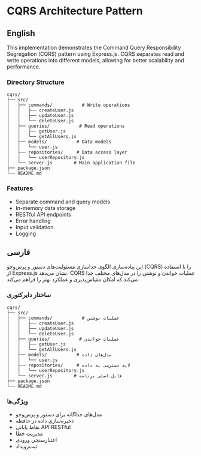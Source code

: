 # CQRS Architecture Pattern

## English
This implementation demonstrates the Command Query Responsibility Segregation (CQRS) pattern using Express.js. CQRS separates read and write operations into different models, allowing for better scalability and performance.

### Directory Structure
```
cqrs/
├── src/
│   ├── commands/           # Write operations
│   │   ├── createUser.js
│   │   ├── updateUser.js
│   │   └── deleteUser.js
│   ├── queries/           # Read operations
│   │   ├── getUser.js
│   │   └── getAllUsers.js
│   ├── models/           # Data models
│   │   └── user.js
│   ├── repositories/     # Data access layer
│   │   └── userRepository.js
│   └── server.js        # Main application file
├── package.json
└── README.md
```

### Features
- Separate command and query models
- In-memory data storage
- RESTful API endpoints
- Error handling
- Input validation
- Logging

## فارسی
این پیاده‌سازی الگوی جداسازی مسئولیت‌های دستور و پرس‌وجو (CQRS) را با استفاده از Express.js نشان می‌دهد. CQRS عملیات خواندن و نوشتن را در مدل‌های مختلف جدا می‌کند که امکان مقیاس‌پذیری و عملکرد بهتر را فراهم می‌کند.

### ساختار دایرکتوری
```
cqrs/
├── src/
│   ├── commands/           # عملیات نوشتن
│   │   ├── createUser.js
│   │   ├── updateUser.js
│   │   └── deleteUser.js
│   ├── queries/           # عملیات خواندن
│   │   ├── getUser.js
│   │   └── getAllUsers.js
│   ├── models/           # مدل‌های داده
│   │   └── user.js
│   ├── repositories/     # لایه دسترسی به داده
│   │   └── userRepository.js
│   └── server.js        # فایل اصلی برنامه
├── package.json
└── README.md
```

### ویژگی‌ها
- مدل‌های جداگانه برای دستور و پرس‌وجو
- ذخیره‌سازی داده در حافظه
- نقاط پایانی API RESTful
- مدیریت خطا
- اعتبارسنجی ورودی
- ثبت‌رویداد 